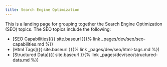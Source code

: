 ```yaml
---
title: Search Engine Optimization
---
```


This is a landing page for grouping together the Search Engine Optimization (SEO) topics. The SEO topics include the following:

- [SEO Capabilities]({{ site.baseurl }}{% link _pages/dev/seo/seo-capabilities.md %})
- [Html Tags]({{ site.baseurl }}{% link _pages/dev/seo/html-tags.md %})
- [Structured Data]({{ site.baseurl }}{% link _pages/dev/seo/structured-data.md %})
